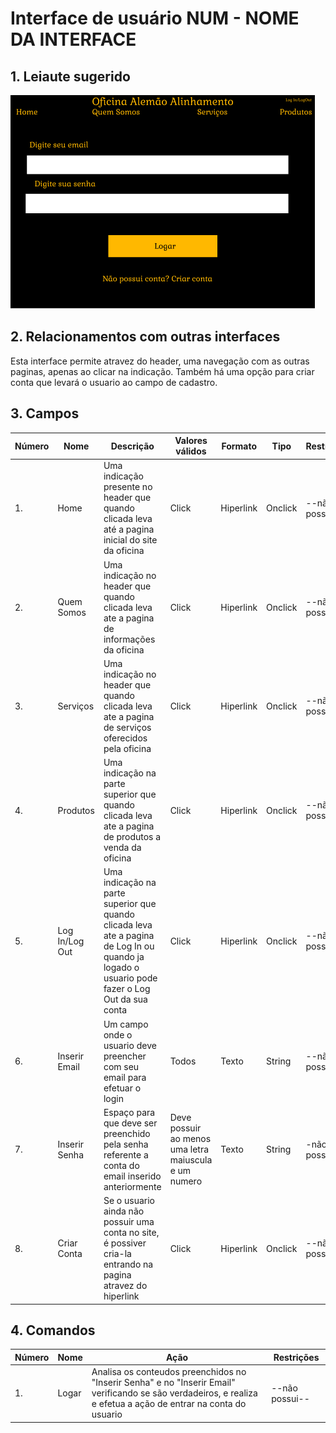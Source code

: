 # Interface de usuário NUM - NOME DA INTERFACE

## 1. Leiaute sugerido

![login](leiaute/Login.png)

## 2. Relacionamentos com outras interfaces

Esta interface permite atravez do header, uma navegação com as outras paginas, apenas ao clicar na indicação.
Também há uma opção para criar conta que levará o usuario ao campo de cadastro.

## 3. Campos

| **Número** | **Nome** | **Descrição** | **Valores válidos** | **Formato** | **Tipo** | **Restrições** |
| --- | --- | --- | --- | --- | --- | --- |
|1. | Home | Uma indicação presente no header que quando clicada leva até a pagina inicial do site da oficina | Click | Hiperlink | Onclick | --não possui-- |
|2. | Quem Somos | Uma indicação no header que quando clicada leva ate a pagina de informações da oficina | Click | Hiperlink | Onclick | --não possui-- |
|3. | Serviços | Uma indicação no header que quando clicada leva ate a pagina de serviços oferecidos pela oficina | Click | Hiperlink | Onclick | --não possui-- |
|4. | Produtos | Uma indicação na parte superior que quando clicada leva ate a pagina de produtos a venda da oficina | Click | Hiperlink | Onclick | --não possui-- |
|5. | Log In/Log Out | Uma indicação na parte superior que quando clicada leva ate a pagina de Log In ou quando ja logado o usuario pode fazer o Log Out da sua conta | Click | Hiperlink | Onclick | --não possui-- |
|6. |Inserir Email|Um campo onde o usuario deve preencher com seu email para efetuar o login|Todos|Texto|String|--não possui--|
|7. |Inserir Senha| Espaço para que deve ser preenchido pela senha referente a conta do email inserido anteriormente | Deve possuir ao menos uma letra maiuscula e um numero | Texto | String | -não possui-- |
|8. | Criar Conta | Se o usuario ainda não possuir uma conta no site, é possiver cria-la entrando na pagina atravez do hiperlink | Click | Hiperlink | Onclick | --não possui-- |

## 4. Comandos

| **Número** | **Nome** | **Ação** | **Restrições** |
| --- | --- | --- | --- |
|1. | Logar | Analisa os conteudos preenchidos no "Inserir Senha" e no "Inserir Email" verificando se são verdadeiros, e realiza e efetua a ação de entrar na conta do usuario | --não possui-- |


